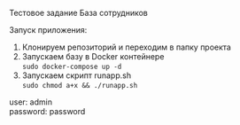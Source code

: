 Тестовое задание База сотрудников

Запуск приложения:  
1. Клонируем репозиторий и переходим в папку проекта
2. Запускаем базу в Docker контейнере  
<code>sudo docker-compose up -d</code>
3. Запускаем скрипт runapp.sh   
  <code>sudo chmod a+x && ./runapp.sh</code>

user: admin  
password: password
